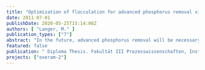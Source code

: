 ```yaml
---
title: "Optimization of flocculation for advanced phosphorus removal via microsieve filtration"
date: 2011-07-01
publishDate: 2020-05-25T15:14:06Z
authors: [ "Langer, M." ]
publication_types: ["7"]
abstract: "In the future, advanced phosphorus removal will be necessary in many WWTP in order to meet the demands of the European water framework directive. The project OXERAM deals with the comparison of different technologies with regard to their efficiency and applicability in tertiary treatment. In the course of the project membrane and microsieve filtration are tested in pilot scale at the Ruhleben STP. In this thesis the optimization of coagulation and flocculation prior to microsieve filtration for advanced phosphorus removal (< 80 µg/L TP; total phosphorus) was investigated. For the optimization of the coagulation/ flocculation several test series were conducted with the aid of jar test and the mircosieve pilot plant. A direct comparison of jar tests and the pilot plant showed that jar tests are an appropriate method to predict the approximate outcome of optimization steps (e.g. variation of chemical doses) in the pilot plant.  The pilot trials were able to demonstrate that the microsieve technology (10 µm pore size) in combination with chemical pre-treatment of 0.036 - 0.179 mmol/L coagulant (Fe or Al) and 2 mg/L cationic polymer could easily achieve good and reliable TP removal. The phosphorus removal was comparable to dual media filtration (< 80 µg/L TP) and partly even to membrane filtration (< 50 µg/L TP). The reduction of the residual coagulant contents in the filtrate was identified as the main challenge of this technology. High iron contents of about 1 mg/L were accompanied by floc formation behind the mircosieve in filtrate tank and pipe. In a microsieve the formed flocs have to endure high shear forces. Thus, the so-called post-flocculation was most probably caused by re-flocculation of floc fragments.  Very low phosphorus values < 50 µg/L were possible at high metal dosing. But the higher suspended solid load reduced the filtration capacity of the microsieve. Coagulation with polyalumium chloride (PACl) produced better effluent quality compared to FeCl3 as less suspended solids and less residual coagulant were found in the microsieve effluent. Furthermore, the transmission of UV radiation through the water was improved from 47 up to 66 % by using PACl which is favorable if a downstream UV disinfection is considered. When using FeCl3 the transmission was not improved or even reduced. Due to the influence on the performance of the microsieve cationic polymers were preferred to anionic polymers. However, the tested anionic polymer proved to be not applicable in the given process configuration due to very low filtrate flows. When cationic polymer was applied the polymer dose had a high impact on the particle removal and moreover on the contents of phosphorus and coagulant residuals in the effluent. In most cases 2 mg/L polymer was necessary.  In total, the microsieve technology in combination with chemical pre-treatment is a suitable option for advanced phosphorus removal. Through a dynamic adjustment of the chemical dosing to the influent water quality (e.g. ortho phosphate and turbidity online measurement) and the choice of polymer the process could be optimized in the future with regard to efficient chemical application."
featured: false
publication: " Diploma Thesis. Fakultät III Prozesswissenschaften, Institut für Technischen Umweltschutz, FG Wasserreinhaltung. Technische Universität Berlin"
projects: ["oxeram-2"]
---
```


